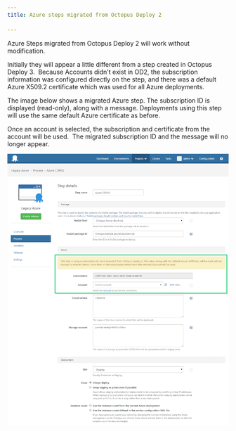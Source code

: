 ```yaml
---
title: Azure steps migrated from Octopus Deploy 2

---
```



Azure Steps migrated from Octopus Deploy 2 will work without modification.


Initially they will appear a little different from a step created in Octopus Deploy 3.  Because Accounts didn't exist in OD2, the subscription information was configured directly on the step, and there was a default Azure X509.2 certificate which was used for all Azure deployments.


The image below shows a migrated Azure step. The subscription ID is displayed (read-only), along with a message. Deployments using this step will use the same default Azure certificate as before.


Once an account is selected, the subscription and certificate from the account will be used.  The migrated subscription ID and the message will no longer appear.


![](/docs/images/3048693/3278367.png)

